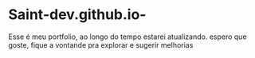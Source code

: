 # Saint-dev.github.io-
Esse é meu portfolio, ao longo do tempo estarei atualizando. espero que goste, fique a vontande pra explorar e sugerir melhorias
